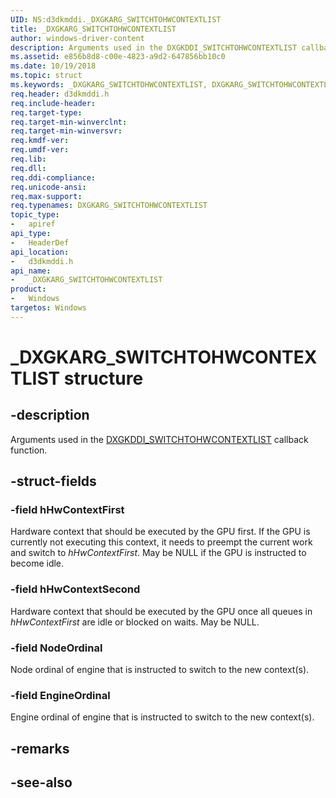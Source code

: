 ```yaml
---
UID: NS:d3dkmddi._DXGKARG_SWITCHTOHWCONTEXTLIST
title: _DXGKARG_SWITCHTOHWCONTEXTLIST
author: windows-driver-content
description: Arguments used in the DXGKDDI_SWITCHTOHWCONTEXTLIST callback function.
ms.assetid: e856b8d8-c00e-4823-a9d2-647856bb10c0
ms.date: 10/19/2018
ms.topic: struct
ms.keywords: _DXGKARG_SWITCHTOHWCONTEXTLIST, DXGKARG_SWITCHTOHWCONTEXTLIST, 
req.header: d3dkmddi.h
req.include-header:
req.target-type:
req.target-min-winverclnt:
req.target-min-winversvr:
req.kmdf-ver:
req.umdf-ver:
req.lib:
req.dll:
req.ddi-compliance:
req.unicode-ansi:
req.max-support:
req.typenames: DXGKARG_SWITCHTOHWCONTEXTLIST
topic_type: 
-	apiref
api_type: 
-	HeaderDef
api_location: 
-	d3dkmddi.h
api_name: 
-	_DXGKARG_SWITCHTOHWCONTEXTLIST
product:
-	Windows
targetos: Windows
---
```


# _DXGKARG_SWITCHTOHWCONTEXTLIST structure

## -description

Arguments used in the [DXGKDDI_SWITCHTOHWCONTEXTLIST](\nc-d3dkmddi-dxgkddi_switchtohwcontextlist.md) callback function.

## -struct-fields

### -field hHwContextFirst

Hardware context that should be executed by the GPU first. If the GPU is currently not executing this context, it needs to preempt the current work and switch to *hHwContextFirst*. May be NULL if the GPU is instructed to become idle.

### -field hHwContextSecond

Hardware context that should be executed by the GPU once all queues in *hHwContextFirst* are idle or blocked on waits. May be NULL.

### -field NodeOrdinal

Node ordinal of engine that is instructed to switch to the new context(s).

### -field EngineOrdinal
 
Engine ordinal of engine that is instructed to switch to the new context(s).

## -remarks

## -see-also
